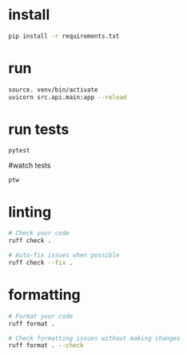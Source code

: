 # install

```bash
pip install -r requirements.txt
```

# run

```bash
source. venv/bin/activate
uvicorn src.api.main:app --reload
```

# run tests
```
pytest
```
#watch tests
```
ptw
```

# linting
```bash
# Check your code
ruff check .

# Auto-fix issues when possible
ruff check --fix .
```

# formatting
```bash
# Format your code
ruff format .

# Check formatting issues without making changes
ruff format . --check
```